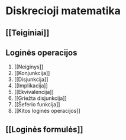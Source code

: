 # Diskrecioji matematika

## [[Teiginiai]]

## Loginės operacijos
1) [[Neiginys]]
2) [[Konjunkcija]]
3) [[Disjunkcija]]
4) [[Implikacija]]
5) [[Ekvivalencija]]
6) [[Griežta disjunkcija]]
7) [[Šeferio funkcija]]
8) [[Kitos loginės operacijos]]

## [[Loginės formulės]]